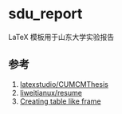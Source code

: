 # sdu_report
LaTeX 模板用于山东大学实验报告

## 参考

1. [latexstudio/CUMCMThesis](https://github.com/latexstudio/CUMCMThesis)
2. [liweitianux/resume](https://github.com/liweitianux/resume)
3. [Creating table like frame](https://tex.stackexchange.com/questions/440009/creating-table-like-frame)
